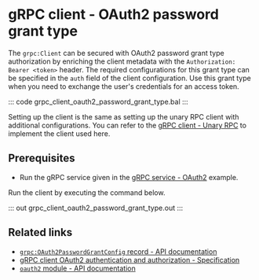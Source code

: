 # gRPC client - OAuth2 password grant type 

The `grpc:Client` can be secured with OAuth2 password grant type authorization by enriching the client metadata with the `Authorization: Bearer <token>` header. The required configurations for this grant type can be specified in the `auth` field of the client configuration. Use this grant type when you need to exchange the user's credentials for an access token.

   ::: code grpc_client_oauth2_password_grant_type.bal :::

Setting up the client is the same as setting up the unary RPC client with additional configurations. You can refer to the [gRPC client - Unary RPC](/learn/by-example/grpc-client-unary/) to implement the client used here.

## Prerequisites
- Run the gRPC service given in the [gRPC service - OAuth2](/learn/by-example/grpc-service-oauth2/) example.

Run the client by executing the command below.

   ::: out grpc_client_oauth2_password_grant_type.out :::

## Related links
- [`grpc:OAuth2PasswordGrantConfig` record - API documentation](https://lib.ballerina.io/ballerina/grpc/latest/records/OAuth2PasswordGrantConfig)
- [gRPC client OAuth2 authentication and authorization - Specification](/spec/grpc/#5118-client---oauth2)
- [`oauth2` module - API documentation](https://lib.ballerina.io/ballerina/oauth2/latest/)
